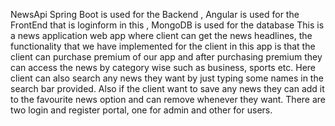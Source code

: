 NewsApi
Spring Boot is used for the Backend ,
Angular is used for the FrontEnd that is loginform in this ,
MongoDB is used for the database
This is a news application web app where client can get the news headlines, the functionality that we have
implemented for the client in this app is that the client can purchase premium of our app and after purchasing premium they can access the news by category wise such as business, sports etc. Here client can also search any news they want by just typing some names in the search bar provided. Also if the client want to save any news they can add it to the favourite news option and can remove whenever they want.
There are two login and register portal, one for admin and other for users.
